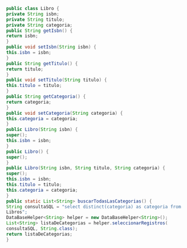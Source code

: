 ```javapublic class Libro {private String isbn;private String titulo;private String categoria;public String getIsbn() {return isbn;}public void setIsbn(String isbn) {this.isbn = isbn;}public String getTitulo() {return titulo;}public void setTitulo(String titulo) {this.titulo = titulo;}public String getCategoria() {return categoria;}public void setCategoria(String categoria) {this.categoria = categoria;}public Libro(String isbn) {super();this.isbn = isbn;}public Libro() {super();}public Libro(String isbn, String titulo, String categoria) {super();this.isbn = isbn;this.titulo = titulo;this.categoria = categoria;}public static List<String> buscarTodasLasCategorias() {String consultaSQL = "select distinct(categoria) as categoria fromLibros";DataBaseHelper<String> helper = new DataBaseHelper<String>();List<String> listaDeCategorias = helper.seleccionarRegistros(consultaSQL, String.class);return listaDeCategorias;}```
